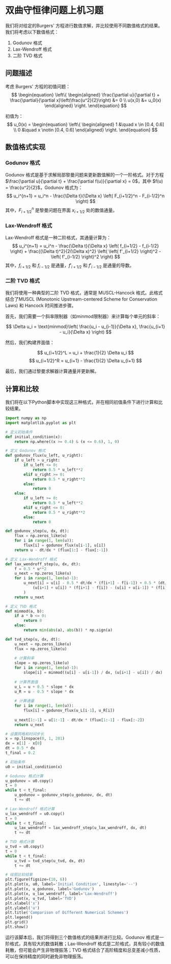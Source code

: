 # 双曲守恒律问题上机习题

我们将对给定的Burgers' 方程进行数值求解，并比较使用不同数值格式的结果。我们将考虑以下数值格式：

1. Godunov 格式
2. Lax-Wendroff 格式
3. 二阶 TVD 格式

## 问题描述

考虑 Burgers' 方程的初值问题：
$$
\begin{equation}
\left\{
\begin{aligned}
\frac{\partial u}{\partial t} + \frac{\partial}{\partial x}\left(\frac{u^2}{2}\right) &= 0 \\
u(x,0) &= u_0(x)
\end{aligned}
\right.
\end{equation}
$$

初值为：
$$
u_0(x) = \begin{equation}
\left\{
\begin{aligned}
1 &\quad x \in [0.4, 0.6] \\
0 &\quad x \notin [0.4, 0.6]
\end{aligned}
\right.
\end{equation}
$$

## 数值格式实现

### Godunov 格式

Godunov 格式是基于求解局部黎曼问题来更新数值解的一个一阶格式。对于方程 $\frac{\partial u}{\partial t} + \frac{\partial f(u)}{\partial x} = 0$，其中 $f(u) = \frac{u^2}{2}$，Godunov 格式为：
$$
u_i^{n+1} = u_i^n - \frac{\Delta t}{\Delta x} \left( F_{i+1/2}^n - F_{i-1/2}^n \right)
$$
其中，$F_{i+1/2}^n$ 是黎曼问题在界面 $x_{i+1/2}$ 处的数值通量。

### Lax-Wendroff 格式

Lax-Wendroff 格式是一种二阶格式，其通量计算为：
$$
u_i^{n+1} = u_i^n - \frac{\Delta t}{\Delta x} \left( f_{i+1/2} - f_{i-1/2} \right) + \frac{(\Delta t)^2}{2(\Delta x)^2} \left( \left( f'_{i+1/2} \right)^2 - \left( f'_{i-1/2} \right)^2 \right)
$$
其中，$f_{i+1/2}$ 和 $f_{i-1/2}$ 是通量，$f'_{i+1/2}$ 和 $f'_{i-1/2}$ 是通量的导数。

### 二阶 TVD 格式

我们将使用一种典型的二阶 TVD 格式，通常是 MUSCL-Hancock 格式。此格式结合了MUSCL (Monotonic Upstream-centered Scheme for Conservation Laws) 和 Hancock 时间推进步骤。

首先，我们需要一个斜率限制器（如minmod限制器）来计算每个单元的斜率：

$$
\Delta u_i = \text{minmod}\left( \frac{u_i - u_{i-1}}{\Delta x}, \frac{u_{i+1} - u_i}{\Delta x} \right)
$$

然后，我们构建界面值：

$$
u_{i+1/2}^L = u_i + \frac{1}{2} \Delta u_i
$$
$$
u_{i+1/2}^R = u_{i+1} - \frac{1}{2} \Delta u_{i+1}
$$

最后，我们通过黎曼求解器计算通量并更新解。

## 计算和比较

我们将在以下Python脚本中实现这三种格式，并在相同初值条件下进行计算和比较结果。

```python
import numpy as np
import matplotlib.pyplot as plt

# 定义初始条件
def initial_condition(x):
    return np.where((x >= 0.4) & (x <= 0.6), 1, 0)

# 定义 Godunov 格式
def godunov_flux(u_left, u_right):
    if u_left > u_right:
        if u_left <= 0:
            return 0.5 * u_left**2
        elif u_right >= 0:
            return 0.5 * u_right**2
        else:
            return 0
    else:
        if u_left >= 0:
            return 0.5 * u_left**2
        elif u_right <= 0:
            return 0.5 * u_right**2
        else:
            return 0

def godunov_step(u, dx, dt):
    flux = np.zeros_like(u)
    for i in range(1, len(u)):
        flux[i] = godunov_flux(u[i-1], u[i])
    return u - dt/dx * (flux[1:] - flux[:-1])

# 定义 Lax-Wendroff 格式
def lax_wendroff_step(u, dx, dt):
    f = 0.5 * u**2
    u_next = np.zeros_like(u)
    for i in range(1, len(u)-1):
        u_next[i] = u[i] - 0.5 * dt/dx * (f[i+1] - f[i-1]) + 0.5 * (dt/dx)**2 * (
            (u[i+1] + u[i]) * (f[i+1] - f[i]) - (u[i] + u[i-1]) * (f[i] - f[i-1])
        )
    return u_next

# 定义 TVD 格式
def minmod(a, b):
    if a * b <= 0:
        return 0
    else:
        return min(abs(a), abs(b)) * np.sign(a)

def tvd_step(u, dx, dt):
    u_next = np.zeros_like(u)
    flux = np.zeros_like(u)
    
    # 计算斜率
    slope = np.zeros_like(u)
    for i in range(1, len(u)-1):
        slope[i] = minmod((u[i] - u[i-1]) / dx, (u[i+1] - u[i]) / dx)
    
    # 计算界面值
    u_L = u + 0.5 * slope * dx
    u_R = u - 0.5 * slope * dx
    
    # 计算通量
    for i in range(1, len(u)):
        flux[i] = godunov_flux(u_L[i-1], u_R[i])
    
    u_next[1:-1] = u[1:-1] - dt/dx * (flux[1:-1] - flux[:-2])
    return u_next

# 设置网格和时间步长
x = np.linspace(0, 1, 201)
dx = x[1] - x[0]
dt = 0.5 * dx
t_final = 0.2

# 初始条件
u0 = initial_condition(x)

# Godunov 格式计算
u_godunov = u0.copy()
t = 0
while t < t_final:
    u_godunov = godunov_step(u_godunov, dx, dt)
    t += dt

# Lax-Wendroff 格式计算
u_lax_wendroff = u0.copy()
t = 0
while t < t_final:
    u_lax_wendroff = lax_wendroff_step(u_lax_wendroff, dx, dt)
    t += dt

# TVD 格式计算
u_tvd = u0.copy()
t = 0
while t < t_final:
    u_tvd = tvd_step(u_tvd, dx, dt)
    t += dt

# 绘图比较结果
plt.figure(figsize=(10, 6))
plt.plot(x, u0, label='Initial Condition', linestyle='--')
plt.plot(x, u_godunov, label='Godunov')
plt.plot(x, u_lax_wendroff, label='Lax-Wendroff')
plt.plot(x, u_tvd, label='TVD')
plt.xlabel('x')
plt.ylabel('u')
plt.title('Comparison of Different Numerical Schemes')
plt.legend()
plt.grid()
plt.show()
```

运行该脚本后，我们将得到三个数值格式的结果并进行比较。Godunov 格式是一阶格式，具有较大的数值耗散；Lax-Wendroff 格式是二阶格式，具有较小的数值耗散，但可能会产生非物理振荡；TVD 格式结合了高阶精度和总变差减小性质，可以在保持精度的同时避免非物理振荡。
